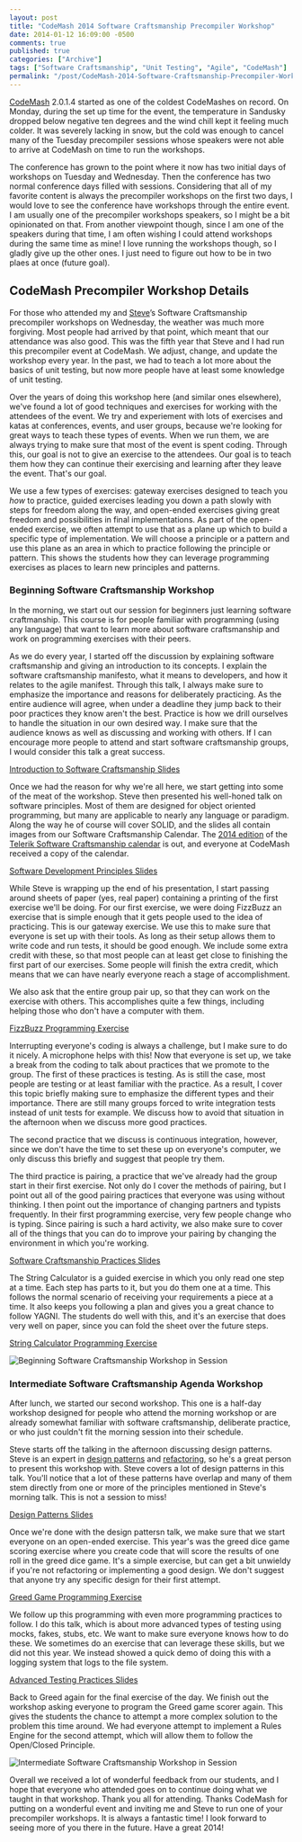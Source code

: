 ```yaml
---
layout: post
title: "CodeMash 2014 Software Craftsmanship Precompiler Workshop"
date: 2014-01-12 16:09:00 -0500
comments: true
published: true
categories: ["Archive"]
tags: ["Software Craftsmanship", "Unit Testing", "Agile", "CodeMash"]
permalink: "/post/CodeMash-2014-Software-Craftsmanship-Precompiler-Workshop/"
---
```


<p><a href="https://CodeMash.org" target="_blank">CodeMash</a> 2.0.1.4 started as one of the coldest CodeMashes on record. On Monday, during the set up time for the event, the temperature in Sandusky dropped below negative ten degrees and the wind chill kept it feeling much colder. It was severely lacking in snow, but the cold was enough to cancel many of the Tuesday precompiler sessions whose speakers were not able to arrive at CodeMash on time to run the workshops.</p>
<p>The conference has grown to the point where it now has two initial days of workshops on Tuesday and Wednesday. Then the conference has two normal conference days filled with sessions. Considering that all of my favorite content is always the precompiler workshops on the first two days, I would love to see the conference have workshops through the entire event. I am usually one of the precompiler workshops speakers, so I might be a bit opinionated on that. From another viewpoint though, since I am one of the speakers during that time, I am often wishing I could attend workshops during the same time as mine! I love running the workshops though, so I gladly give up the other ones. I just need to figure out how to be in two plaes at once (future goal).</p>
<h2>CodeMash Precompiler Workshop Details</h2>
<p>For those who attended my and&nbsp;<a href="http://ardalis.com">Steve</a>&rsquo;s Software Craftsmanship precompiler workshops on Wednesday, the weather was much more forgiving. Most people had arrived by that point, which meant that our attendance was also good. This was the fifth year that Steve and I had run this precompiler event at CodeMash. We adjust, change, and update the workshop every year. In the past, we had to teach a lot more about the basics of unit testing, but now more people have at least some knowledge of unit testing.</p>
<p>Over the years of doing this workshop here (and similar ones elsewhere), we've found a lot of good techniques and exercises for working with the attendees of the event. We try and experiement with lots of exercises and katas at conferences, events, and user groups, because we're looking for great ways to teach these types of events. When we run them, we are always trying to make sure that most of the event is spent coding. Through this, our goal is not to give an exercise to the attendees. Our goal is to teach them how they can continue their exercising and learning after they leave the event. That's our goal.</p>
<p>We use a few types of exercises: gateway exercises designed to teach you <em>how</em>&nbsp;to practice, guided exercises leading you down a path slowly with steps for freedom along the way, and open-ended exercises giving great freedom and possibilities in final implementations. As part of the open-ended exercise, we often attempt to use that as a plane up which to build a specific type of implementation. We will choose a principle or a pattern and use this plane as an area in which to practice following the principle or pattern. This shows the students how they can leverage programming exercises as places to learn new principles and patterns.</p>
<h3>Beginning Software Craftsmanship Workshop</h3>
<p>In the morning, we start out our session for beginners just learning software craftmanship. This course is for people familiar with programming (using any language) that want to learn more about software craftsmanship and work on programming exercises with their peers.</p>
<p>As we do every year, I started off the discussion by explaining software craftsmanship and giving an introduction to its concepts. I explain the software craftsmanship manifesto, what it means to developers, and how it relates to the agile manifest. Through this talk, I always make sure to emphasize the importance and reasons for deliberately practicing. As the entire audience will agree, when under a deadline they jump back to their poor practices they know aren't the best. Practice is how we drill ourselves to handle the situation in our own desired way. I make sure that the audience knows as well as discussing and working with others. If I can encourage more people to attend and start software craftsmanship groups, I would consider this talk a great success.</p>
<p><a href="/files/2014/00-Software+Craftsmanship.pptx">Introduction to Software Craftsmanship Slides</a></p>
<p>Once we had the reason for why we're all here, we start getting into some of the meat of the workshop. Steve then presented his well-honed talk on software principles. Most of them are designed for object oriented programming, but many are applicable to nearly any language or paradigm. Along the way he of course will cover SOLID, and the slides all contain images from our Software Craftsmanship Calendar. The <a href="/post/2014-Software-Craftsmanship-Calendar/" target="_blank">2014 edition</a> of the <a href="http://gear.telerik.com/">Telerik Software Craftsmanship calendar</a> is out, and everyone at CodeMash received a copy of the calendar.</p>
<p><a href="/files/2014/01-Principles.pptx">Software Development Principles Slides</a></p>
<p>While Steve is wrapping up the end of his presentation, I start passing around sheets of paper (yes, real paper) containing a printing of the first exercise we'll be doing. For our first exercise, we were doing FizzBuzz an exercise that is simple enough that it gets people used to the idea of practicing. This is our gateway exercise. We use this to make sure that everyone is set up with their tools. As long as their setup allows them to write code and run tests, it should be good enough. We include some extra credit with these, so that most people can at least get close to finishing the first part of our exercises. Some people will finish the extra credit, which means that we can have nearly everyone reach a stage of accomplishment.&nbsp;</p>
<p>We also ask that the entire group pair up, so that they can work on the exercise with others. This accomplishes quite a few things, including helping those who don't have a computer with them.</p>
<p><a href="/files/2014/fizzbuzz kata.pdf">FizzBuzz Programming Exercise</a></p>
<p>Interrupting everyone's coding is always a challenge, but I make sure to do it nicely. A microphone helps with this! Now that everyone is set up, we take a break from the coding to talk about practices that we promote to the group. The first of these practices is testing. As is still the case, most people are testing or at least familiar with the practice. As a result, I cover this topic briefly making sure to emphasize the different types and their importance. There are still many groups forced to write integration tests instead of unit tests for example. We discuss how to avoid that situation in the afternoon when we discuss more good practices.&nbsp;</p>
<p>The second practice that we discuss is continuous integration, however, since we don't have the time to set these up on everyone's computer, we only discuss this briefly and suggest that people try them.</p>
<p>The third practice is pairing, a practice that we've already had the group start in their first exercise. Not only do I cover the methods of pairing, but I point out all of the good pairing practices that everyone was using without thinking. I then point out the importance of changing partners and typists frequently. In their first programming exercise, very few people change who is typing. Since pairing is such a hard activity, we also make sure to cover all of the things that you can do to improve your pairing by changing the environment in which you're working.</p>
<p><a href="/files/2014/02-Practices.pptx">Software Craftsmanship Practices Slides</a></p>
<p>The String Calculator is a guided exercise in which you only read one step at a time. Each step has parts to it, but you do them one at a time. This follows the normal scenario of receiving your requirements a piece at a time. It also keeps you following a plan and gives you a great chance to follow YAGNI. The students do well with this, and it's an exercise that does very well on paper, since you can fold the sheet over the future steps.&nbsp;</p>
<p><a href="/files/2014/string calculator kata.pdf">String Calculator Programming Exercise</a></p>
<p><img style="max-width:100%;" src="/images/files/2014/1/BSC2014-5.jpg" alt="Beginning Software Craftsmanship Workshop in Session" /></p>
<h3>Intermediate Software Craftsmanship Agenda Workshop</h3>
<p>After lunch, we started our second workshop. This one is a half-day workshop designed for people who attend the morning workshop or are already somewhat familiar with software craftsmanship, deliberate practice, or who just couldn't fit the morning session into their schedule.&nbsp;</p>
<p>Steve starts off the talking in the afternoon discussing design patterns. Steve is an expert in <a href="http://pluralsight.com/training/Courses/TableOfContents/patterns-library" target="_blank">design patterns</a> and <a href="http://pluralsight.com/training/Courses/TableOfContents/refactoring-fundamentals" target="_blank">refactoring</a>, so he's a great person to present this workshop with. Steve covers a lot of design patterns in this talk. You'll notice that a lot of these patterns have overlap and many of them stem directly from one or more of the principles mentioned in Steve's morning talk. This is not a session to miss!</p>
<p><a href="/files/2014/03-Patterns.pptx">Design Patterns Slides</a></p>
<p>Once we're done with the design pattersn talk, we make sure that we start everyone on an open-ended exercise. This year's was the greed dice game scoring exercise where you create code that will score the results of one roll in the greed dice game. It's a simple exercise, but can get a bit unwieldy if you're not refactoring or implementing a good design. We don't suggest that anyone try any specific design for their first attempt.</p>
<p><a href="/files/2014/greed kata.pdf">Greed Game Programming Exercise</a></p>
<p>We follow up this programming with even more programming practices to follow. I do this talk, which is about more advanced types of testing using mocks, fakes, stubs, etc. We want to make sure everyone knows how to do these. We sometimes do an exercise that can leverage these skills, but we did not this year. We instead showed a quick demo of doing this with a logging system that logs to the file system.</p>
<p><a href="/files/2014/04-More Practices.pptx">Advanced Testing Practices Slides </a></p>
<p>Back to Greed again for the final exercise of the day. We finish out the workshop asking everyone to program the Greed game scorer again. This gives the students the chance to attempt a more complex solution to the problem this time around. We had everyone attempt to implement a Rules Engine for the second attempt, which will allow them to follow the Open/Closed Principle.</p>
<p><img style="max-width:100%;" src="/images/files/2014/1/ISC2014-1.jpg" alt="Intermediate Software Craftsmanship Workshop in Session" /></p>
<p>Overall we received a lot of wonderful feedback from our students, and I hope that everyone who attended goes on to continue doing what we taught in that workshop. Thank you all for attending. Thanks CodeMash for putting on a wonderful event and inviting me and Steve to run one of your precompiler workshops. It is always a fantastic time! I look forward to seeing more of you there in the future. Have a great 2014!</p>
